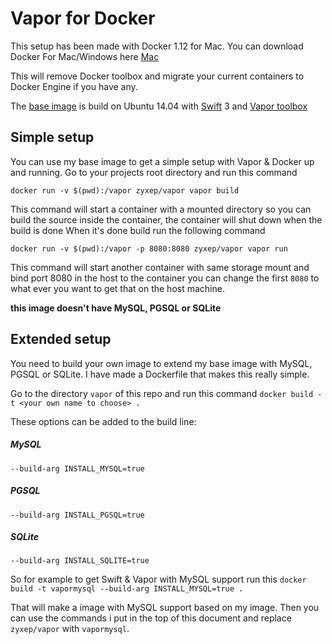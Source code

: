 # Vapor for Docker

This setup has been made with Docker 1.12 for Mac.
You can download Docker For Mac/Windows here
[Mac](https://download.docker.com/mac/stable/Docker.dmg)

This will remove Docker toolbox and migrate your current containers to Docker Engine if you have any.

The [base image](https://hub.docker.com/r/zyxep/vapor/) is build on Ubuntu 14.04 with [Swift](https://github.com/apple/swift) 3 and [Vapor toolbox](https://github.com/vapor/toolbox)

## Simple setup
You can use my base image to get a simple setup with Vapor & Docker up and running.
Go to your projects root directory and run this command

`docker run -v $(pwd):/vapor zyxep/vapor vapor build`

This command will start a container with a mounted directory so you can build the source inside the container, the container will shut down when the build is done
When it's done build run the following command

`docker run -v $(pwd):/vapor -p 8080:8080 zyxep/vapor vapor run`

This command will start another container with same storage mount and bind port 8080 in the host to the container you can change the first `8080` to what ever you want to get that on the host machine.

**this image doesn't have MySQL, PGSQL or SQLite**

## Extended setup
You need to build your own image to extend my base image with MySQL, PGSQL or SQLite.
I have made a Dockerfile that makes this really simple.

Go to the directory `vapor` of this repo and run this command
`docker build -t <your own name to choose> .`

These options can be added to the build line:
##### MySQL
`--build-arg INSTALL_MYSQL=true`

##### PGSQL
`--build-arg INSTALL_PGSQL=true`

##### SQLite
`--build-arg INSTALL_SQLITE=true`

So for example to get Swift & Vapor with MySQL support run this
`docker build -t vapormysql --build-arg INSTALL_MYSQL=true .`

That will make a image with MySQL support based on my image.
Then you can use the commands i put in the top of this document and replace `zyxep/vapor` with `vapormysql`.
